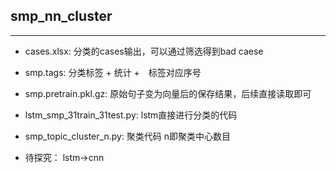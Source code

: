 ﻿## smp_nn_cluster

---
* cases.xlsx: 分类的cases输出，可以通过筛选得到bad caese
* smp.tags: 分类标签 + 统计 +　标签对应序号
* smp.pretrain.pkl.gz: 原始句子变为向量后的保存结果，后续直接读取即可
* lstm_smp_31train_31test.py: lstm直接进行分类的代码
* smp_topic_cluster_n.py: 聚类代码 n即聚类中心数目

* 待探究： lstm->cnn 